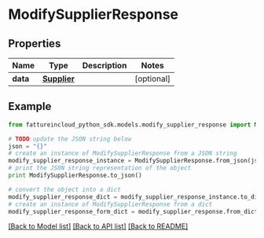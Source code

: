 # ModifySupplierResponse


## Properties
Name | Type | Description | Notes
------------ | ------------- | ------------- | -------------
**data** | [**Supplier**](Supplier.md) |  | [optional] 

## Example

```python
from fattureincloud_python_sdk.models.modify_supplier_response import ModifySupplierResponse

# TODO update the JSON string below
json = "{}"
# create an instance of ModifySupplierResponse from a JSON string
modify_supplier_response_instance = ModifySupplierResponse.from_json(json)
# print the JSON string representation of the object
print ModifySupplierResponse.to_json()

# convert the object into a dict
modify_supplier_response_dict = modify_supplier_response_instance.to_dict()
# create an instance of ModifySupplierResponse from a dict
modify_supplier_response_form_dict = modify_supplier_response.from_dict(modify_supplier_response_dict)
```
[[Back to Model list]](../README.md#documentation-for-models) [[Back to API list]](../README.md#documentation-for-api-endpoints) [[Back to README]](../README.md)


